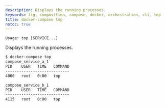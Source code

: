 ```yaml
---
description: Displays the running processes.
keywords: fig, composition, compose, docker, orchestration, cli, top
title: docker-compose top
notoc: true
---
```


```none
Usage: top [SERVICE...]
```

Displays the running processes.

```bash
$ docker-compose top
compose_service_a_1
PID    USER   TIME   COMMAND
----------------------------
4060   root   0:00   top

compose_service_b_1
PID    USER   TIME   COMMAND
----------------------------
4115   root   0:00   top
```
